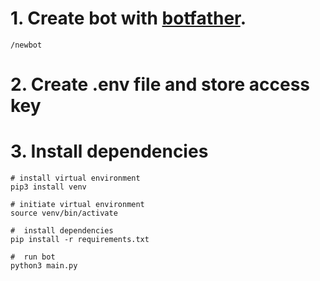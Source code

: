 # 1. Create bot with [botfather](https://t.me/botfather).

```
/newbot
```

# 2. Create .env file and store access key

# 3. Install dependencies

```
# install virtual environment
pip3 install venv

# initiate virtual environment
source venv/bin/activate

#  install dependencies
pip install -r requirements.txt

#  run bot
python3 main.py

```
